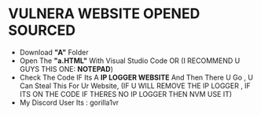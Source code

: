 # VULNERA WEBSITE OPENED SOURCED

- Download **"A"** Folder
- Open The **"a.HTML"** With Visual Studio Code OR (I RECOMMEND U GUYS THIS ONE: **NOTEPAD**)
- Check The Code IF Its A **IP LOGGER WEBSITE** And Then There U Go , U Can Steal This For Ur Website, (IF U WILL REMOVE THE IP LOGGER , IF ITS ON THE CODE IF THERES NO IP LOGGER THEN NVM USE IT)
- My Discord User Its : gorilla1vr
